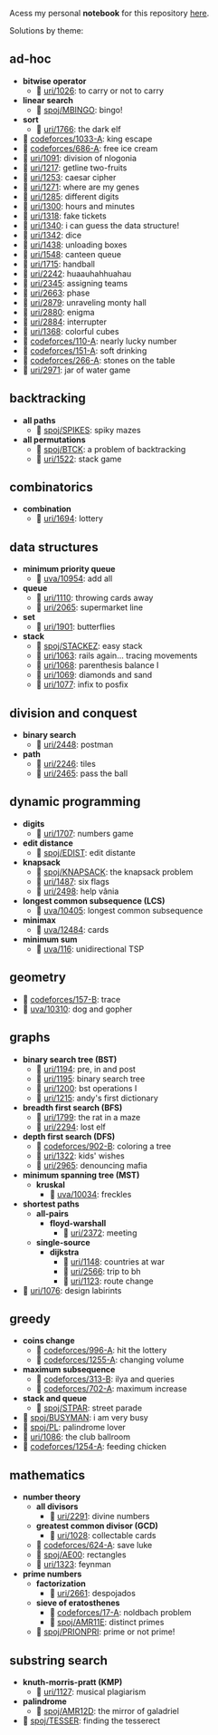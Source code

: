 Acess my personal **notebook** for this repository [here](https://www.notion.so/papaicpc/icpc-notebook-0355e05508e9470fb065801e277f0c6c).



Solutions by theme:
## ad-hoc
- **bitwise operator**
	- 📓 [uri/1026](https://github.com/brnpapa/judge-solutions/blob/master/uri/1026.cpp): to carry or not to carry
- **linear search**
	- 📓 [spoj/MBINGO](https://github.com/brnpapa/judge-solutions/blob/master/spoj/MBINGO.cpp): bingo!
- **sort**
	- 📓 [uri/1766](https://github.com/brnpapa/judge-solutions/blob/master/uri/1766.cpp): the dark elf
- 📓 [codeforces/1033-A](https://github.com/brnpapa/judge-solutions/blob/master/codeforces/1033-A.cpp): king escape
- 📓 [codeforces/686-A](https://github.com/brnpapa/judge-solutions/blob/master/codeforces/686-A.cpp): free ice cream
- 📓 [uri/1091](https://github.com/brnpapa/judge-solutions/blob/master/uri/1091.cpp): division of nlogonia
- 📓 [uri/1217](https://github.com/brnpapa/judge-solutions/blob/master/uri/1217.cpp): getline two-fruits
- 📓 [uri/1253](https://github.com/brnpapa/judge-solutions/blob/master/uri/1253.cpp): caesar cipher
- 📓 [uri/1271](https://github.com/brnpapa/judge-solutions/blob/master/uri/1271.cpp): where are my genes
- 📓 [uri/1285](https://github.com/brnpapa/judge-solutions/blob/master/uri/1285.cpp): different digits
- 📓 [uri/1300](https://github.com/brnpapa/judge-solutions/blob/master/uri/1300.cpp): hours and minutes
- 📓 [uri/1318](https://github.com/brnpapa/judge-solutions/blob/master/uri/1318.cpp): fake tickets
- 📓 [uri/1340](https://github.com/brnpapa/judge-solutions/blob/master/uri/1340.cpp): i can guess the data structure!
- 📓 [uri/1342](https://github.com/brnpapa/judge-solutions/blob/master/uri/1342.cpp): dice
- 📓 [uri/1438](https://github.com/brnpapa/judge-solutions/blob/master/uri/1438.cpp): unloading boxes
- 📓 [uri/1548](https://github.com/brnpapa/judge-solutions/blob/master/uri/1548.cpp): canteen queue
- 📓 [uri/1715](https://github.com/brnpapa/judge-solutions/blob/master/uri/1715.cpp): handball
- 📓 [uri/2242](https://github.com/brnpapa/judge-solutions/blob/master/uri/2242.cpp): huaauhahhuahau
- 📓 [uri/2345](https://github.com/brnpapa/judge-solutions/blob/master/uri/2345.cpp): assigning teams
- 📓 [uri/2663](https://github.com/brnpapa/judge-solutions/blob/master/uri/2663.cpp): phase
- 📓 [uri/2879](https://github.com/brnpapa/judge-solutions/blob/master/uri/2879.cpp): unraveling monty hall
- 📓 [uri/2880](https://github.com/brnpapa/judge-solutions/blob/master/uri/2880.cpp): enigma
- 📓 [uri/2884](https://github.com/brnpapa/judge-solutions/blob/master/uri/2884.cpp): interrupter
- 📕 [uri/1368](https://github.com/brnpapa/judge-solutions/blob/master/uri/1368.cpp): colorful cubes
- 📗 [codeforces/110-A](https://github.com/brnpapa/judge-solutions/blob/master/codeforces/110-A.cpp): nearly lucky number
- 📗 [codeforces/151-A](https://github.com/brnpapa/judge-solutions/blob/master/codeforces/151-A.cpp): soft drinking
- 📗 [codeforces/266-A](https://github.com/brnpapa/judge-solutions/blob/master/codeforces/266-A.cpp): stones on the table
- 📙 [uri/2971](https://github.com/brnpapa/judge-solutions/blob/master/uri/2971.cpp): jar of water game
## backtracking
- **all paths**
	- 📓 [spoj/SPIKES](https://github.com/brnpapa/judge-solutions/blob/master/spoj/SPIKES.cpp): spiky mazes
- **all permutations**
	- 📓 [spoj/BTCK](https://github.com/brnpapa/judge-solutions/blob/master/spoj/BTCK.cpp): a problem of backtracking
	- 📓 [uri/1522](https://github.com/brnpapa/judge-solutions/blob/master/uri/1522.cpp): stack game
## combinatorics
- **combination**
	- 📓 [uri/1694](https://github.com/brnpapa/judge-solutions/blob/master/uri/1694.cpp): lottery
## data structures
- **minimum priority queue**
	- 📓 [uva/10954](https://github.com/brnpapa/judge-solutions/blob/master/uva/10954.cpp): add all
- **queue**
	- 📓 [uri/1110](https://github.com/brnpapa/judge-solutions/blob/master/uri/1110.cpp): throwing cards away
	- 📓 [uri/2065](https://github.com/brnpapa/judge-solutions/blob/master/uri/2065.cpp): supermarket line
- **set**
	- 📓 [uri/1901](https://github.com/brnpapa/judge-solutions/blob/master/uri/1901.cpp): butterflies
- **stack**
	- 📓 [spoj/STACKEZ](https://github.com/brnpapa/judge-solutions/blob/master/spoj/STACKEZ.cpp): easy stack
	- 📓 [uri/1063](https://github.com/brnpapa/judge-solutions/blob/master/uri/1063.cpp): rails again... tracing movements
	- 📓 [uri/1068](https://github.com/brnpapa/judge-solutions/blob/master/uri/1068.cpp): parenthesis balance I
	- 📓 [uri/1069](https://github.com/brnpapa/judge-solutions/blob/master/uri/1069.cpp): diamonds and sand
	- 📓 [uri/1077](https://github.com/brnpapa/judge-solutions/blob/master/uri/1077.cpp): infix to posfix
## division and conquest
- **binary search**
	- 📓 [uri/2448](https://github.com/brnpapa/judge-solutions/blob/master/uri/2448.cpp): postman
- **path**
	- 📓 [uri/2246](https://github.com/brnpapa/judge-solutions/blob/master/uri/2246.cpp): tiles
	- 📓 [uri/2465](https://github.com/brnpapa/judge-solutions/blob/master/uri/2465.cpp): pass the ball
## dynamic programming
- **digits**
	- 📓 [uri/1707](https://github.com/brnpapa/judge-solutions/blob/master/uri/1707.cpp): numbers game
- **edit distance**
	- 📓 [spoj/EDIST](https://github.com/brnpapa/judge-solutions/blob/master/spoj/EDIST.cpp): edit distante
- **knapsack**
	- 📓 [spoj/KNAPSACK](https://github.com/brnpapa/judge-solutions/blob/master/spoj/KNAPSACK.cpp): the knapsack problem
	- 📓 [uri/1487](https://github.com/brnpapa/judge-solutions/blob/master/uri/1487.cpp): six flags
	- 📓 [uri/2498](https://github.com/brnpapa/judge-solutions/blob/master/uri/2498.cpp): help vânia
- **longest common subsequence (LCS)**
	- 📓 [uva/10405](https://github.com/brnpapa/judge-solutions/blob/master/uva/10405.cpp): longest common subsequence
- **minimax**
	- 📓 [uva/12484](https://github.com/brnpapa/judge-solutions/blob/master/uva/12484.cpp): cards
- **minimum sum**
	- 📓 [uva/116](https://github.com/brnpapa/judge-solutions/blob/master/uva/116.cpp): unidirectional TSP
## geometry
- 📓 [codeforces/157-B](https://github.com/brnpapa/judge-solutions/blob/master/codeforces/157-B.cpp): trace
- 📓 [uva/10310](https://github.com/brnpapa/judge-solutions/blob/master/uva/10310.cpp): dog and gopher
## graphs
- **binary search tree (BST)**
	- 📓 [uri/1194](https://github.com/brnpapa/judge-solutions/blob/master/uri/1194.cpp): pre, in and post
	- 📓 [uri/1195](https://github.com/brnpapa/judge-solutions/blob/master/uri/1195.cpp): binary search tree
	- 📓 [uri/1200](https://github.com/brnpapa/judge-solutions/blob/master/uri/1200.cpp): bst operations I
	- 📓 [uri/1215](https://github.com/brnpapa/judge-solutions/blob/master/uri/1215.cpp): andy's first dictionary
- **breadth first search (BFS)**
	- 📓 [uri/1799](https://github.com/brnpapa/judge-solutions/blob/master/uri/1799.cpp): the rat in a maze
	- 📓 [uri/2294](https://github.com/brnpapa/judge-solutions/blob/master/uri/2294.cpp): lost elf
- **depth first search (DFS)**
	- 📓 [codeforces/902-B](https://github.com/brnpapa/judge-solutions/blob/master/codeforces/902-B.cpp): coloring a tree
	- 📓 [uri/1322](https://github.com/brnpapa/judge-solutions/blob/master/uri/1322.cpp): kids' wishes
	- 📙 [uri/2965](https://github.com/brnpapa/judge-solutions/blob/master/uri/2965.cpp): denouncing mafia
- **minimum spanning tree (MST)**
	- **kruskal**
		- 📗 [uva/10034](https://github.com/brnpapa/judge-solutions/blob/master/uva/10034.cpp): freckles
- **shortest paths**
	- **all-pairs**
		- **floyd-warshall**
			- 📗 [uri/2372](https://github.com/brnpapa/judge-solutions/blob/master/uri/2372.cpp): meeting
	- **single-source**
		- **dijkstra**
			- 📓 [uri/1148](https://github.com/brnpapa/judge-solutions/blob/master/uri/1148.cpp): countries at war
			- 📓 [uri/2566](https://github.com/brnpapa/judge-solutions/blob/master/uri/2566.cpp): trip to bh
			- 📙 [uri/1123](https://github.com/brnpapa/judge-solutions/blob/master/uri/1123.cpp): route change
- 📓 [uri/1076](https://github.com/brnpapa/judge-solutions/blob/master/uri/1076.cpp): design labirints
## greedy
- **coins change**
	- 📓 [codeforces/996-A](https://github.com/brnpapa/judge-solutions/blob/master/codeforces/996-A.cpp): hit the lottery
	- 📗 [codeforces/1255-A](https://github.com/brnpapa/judge-solutions/blob/master/codeforces/1255-A.cpp): changing volume
- **maximum subsequence**
	- 📓 [codeforces/313-B](https://github.com/brnpapa/judge-solutions/blob/master/codeforces/313-B.cpp): ilya and queries
	- 📓 [codeforces/702-A](https://github.com/brnpapa/judge-solutions/blob/master/codeforces/702-A.cpp): maximum increase
- **stack and queue**
	- 📓 [spoj/STPAR](https://github.com/brnpapa/judge-solutions/blob/master/spoj/STPAR.cpp): street parade
- 📓 [spoj/BUSYMAN](https://github.com/brnpapa/judge-solutions/blob/master/spoj/BUSYMAN.cpp): i am very busy
- 📓 [spoj/PL](https://github.com/brnpapa/judge-solutions/blob/master/spoj/PL.cpp): palindrome lover
- 📓 [uri/1086](https://github.com/brnpapa/judge-solutions/blob/master/uri/1086.cpp): the club ballroom
- 📙 [codeforces/1254-A](https://github.com/brnpapa/judge-solutions/blob/master/codeforces/1254-A.cpp): feeding chicken
## mathematics
- **number theory**
	- **all divisors**
		- 📓 [uri/2291](https://github.com/brnpapa/judge-solutions/blob/master/uri/2291.cpp): divine numbers
	- **greatest common divisor (GCD)**
		- 📓 [uri/1028](https://github.com/brnpapa/judge-solutions/blob/master/uri/1028.cpp): collectable cards
	- 📓 [codeforces/624-A](https://github.com/brnpapa/judge-solutions/blob/master/codeforces/624-A.cpp): save luke
	- 📓 [spoj/AE00](https://github.com/brnpapa/judge-solutions/blob/master/spoj/AE00.cpp): rectangles
	- 📓 [uri/1323](https://github.com/brnpapa/judge-solutions/blob/master/uri/1323.cpp): feynman
- **prime numbers**
	- **factorization**
		- 📓 [uri/2661](https://github.com/brnpapa/judge-solutions/blob/master/uri/2661.cpp): despojados
	- **sieve of eratosthenes**
		- 📓 [codeforces/17-A](https://github.com/brnpapa/judge-solutions/blob/master/codeforces/17-A.cpp): noldbach problem
		- 📓 [spoj/AMR11E](https://github.com/brnpapa/judge-solutions/blob/master/spoj/AMR11E.cpp): distinct primes
	- 📓 [spoj/PRIONPRI](https://github.com/brnpapa/judge-solutions/blob/master/spoj/PRIONPRI.cpp): prime or not prime!
## substring search
- **knuth-morris-pratt (KMP)**
	- 📓 [uri/1127](https://github.com/brnpapa/judge-solutions/blob/master/uri/1127.cpp): musical plagiarism
- **palindrome**
	- 📓 [spoj/AMR12D](https://github.com/brnpapa/judge-solutions/blob/master/spoj/AMR12D.cpp): the mirror of galadriel
- 📓 [spoj/TESSER](https://github.com/brnpapa/judge-solutions/blob/master/spoj/TESSER.cpp): finding the tesserect

